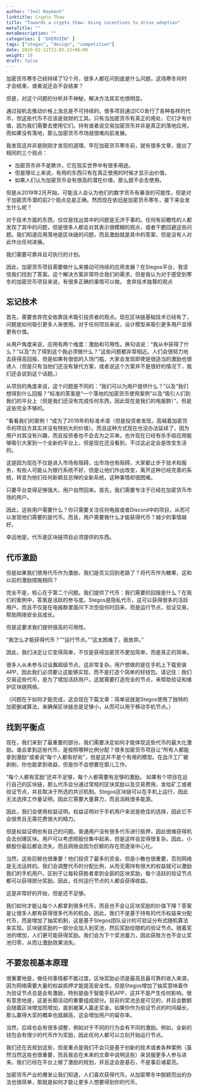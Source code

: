 ```yaml
---
author: "Joel Reymont"
linktitle: Crypto Thaw
title: "Towards a crypto thaw: Using incentives to drive adoption"
metaTitle: ""
metaDescription: ""
categories: [ "OVERVIEW" ]
tags: ["stegos", "design", "competition"]
date: 2019-02-11T21:02:22+06:00
weight: 10
draft: false
---
```


加密货币寒冬已经持续了12个月，很多人都在问到底是什么问题，这场寒冬何时才会结束，或者说还会不会结束？

但是，对这个问题的分析并不神秘，解决方法其实也很明显。

通过投机去推动价格上涨总是不可持续的。很多项目通过ICO发行了各种各样的代币，但这些代币不应该是敛财的工具。只有当加密货币有真正的用处，它们才有价值，因为我们需要去使用它们。持有或者说交易加密货币并非是真正的落地应用，而如果没有落地，那么加密货币市场就很难向前发展。

我发现这并非是刚刚才发现的道理。早在加密货币寒冬前，就有很多文章，提出了相同的三个观点：
- 加密货币并不是欺诈，它在现实世界中有很多用途。
- 但是理论上来说，有用的东西只有在真正使用的时候才显示出价值。
- 如果人们认为加密货币会有很高的潜在价值，那么就不会去使用。

但是从2019年2月开始，可能没人会认为他们的数字货币有暴涨的可能性，但是对于加密货币潜的前2个观点总是正确。然而现在依旧是加密货币寒冬，接下来会发生什么呢？

对于技术方面的东西，仅仅是找出其中的问题是无济于事的。任何有前瞻性的人都发现了其中的问题，但是很多人都会对其表示很模糊的观点，或者干脆回避这些问题。我们知道应用落地是区块链的问题，而且激励就是其中的答案，但是没有人对此作出任何进展。

我们需要可靠并且可执行的计划。

因此，加密货币项目需要做什么来推动可持续的应用发展？在Stegos平台，我坚信我们找到了答案。这个解决方案非常符合我们的需求，但是我认为对于感受到寒冬的加密货币项目来说，有很多正确的事情可以做。
舍弃技术独尊的观点

## 忘记技术
首先，需要舍弃完全依靠技术吸引投资者的观点。现在区块链基础技术已经有了，问题是如何吸引更多人来使用。对于任何项目来说，设计模型来吸引更多用户显得更有价值。

从用户角度来说，应用有两个维度：激励和可用性。换句话说：“我从中获得了什么？”以及“为了得到这个我必须做什么？”这些问题都非常相近。人们会很努力地去获得高回报，但是如果有很低的入场门槛，大家会发现即使是很适当的激励也很诱人（但是只有当他们还没有替代方案，或者说这个方案并不是很好的情况下，我们还会说到这个话题。）

从项目的角度来说，这个问题是不同的：“我们可以为用户提供什么？”以及“我们想得到什么回报？”标准的答案是“一个落地的加密货币使用案例”以及“吸引人们到我们的平台上（但是我们还没有完成任何东西，因此现在是我们的电报群）”，但是这些完全不够的。

“看看我们的案例！”成为了2018年的标准术语（但是投资者发现，高喊着加密货币的项目方其实并没有特别大的价值）。而且这种方式现在也没办法延续了，因为用户对其没有兴趣，而且投资者也不会去为之买单。也许现在已经有杀手级应用能够吸引大家到一个全新的平台上，但是现在还没看到，不过这必定会是改变生活的。

这是因为现在不仅是进入市场有阻碍，出市场也有阻碍，大家都止步于技术和服务，有些人可能认为银行系统不好，但是让他们作出改变，离开这种已经完善的系统，转变为他们任何新颖且忌惮的全新系统，这种事情却很困难。

只要平台变得足够强大，用户自然回来。首先，我们需要专注于已经在加密货币市场的用户。

因此，这些用户需要什么？你只需要关注任何电报或者Discord中的项目，从而可以发现他们需要的是代币。而且，用户需要做什么才能获得代币？越少的事情越好。

幸运地是，代币是区块链项目必须提供的东西。


## 代币激励

但是如果我们使用代币作为激励，我们是否又回到老路了？将代币作为糖果，这和以前的激励措施相同？

完全不是，核心在于第二个问题。我们提供了代币：我们需要的回报是什么？在我们的案例中，答案是活跃的参与度。Stegos是隐私代币，这可以获得很多的活跃用户。而且不仅是在电报群里面问下次空投何时回来，而是运行节点，验证交易，帮助网络安全且成长。

但是这要求我们提供很高的可用性。

 “我怎么才能获得代币？”“运行节点。”“这太困难了，我放弃。”

因此，我们决定让它变得简单，不仅是获得加密货币更加简单，而是真正的简单。

很多人从未参与过设置超级节点，这非常复杂。用户想做的是在手机上下载安装APP，因此我们必须要让这能够实现，而不是打造个简单的轻钱包。请记住：我们交易这些代币，是为了增加活跃用户。这就需要打造完全的节点，来帮助验证和维护区块链网络。

（问题在于如何才能完成，这会现在下篇文章：简单说就是Stegos使用了独特的加密删减算法，来确保区块链总是足够小，从而可以用于移动手机节点。）

## 找到平衡点
现在，我们来到了最重要的部分。我们需要决定如何才能体现这些代币的最大化激励。谁会拿到这些代币，是按照哪种比例分配？很多加密货币项目让“所有人都能拿到激励”或者说“每个人都有好处”，但是这并不是个有用的模型。在血汗工厂被剥削，你也能拿到收益，但是你不会想要在那儿工作。

“每个人都有奖励”还并不足够，每个人都需要有足够的激励。
如果有个项目在运行自己的区块链，那么代币会分通过常规的区块奖励以及交易费用，发给矿工或者验证节点，并且取决于所选的共识机制。Stegos区块链可以在手机上运行，因此无法选择工作量证明，因此它需要大量算力，而且消耗很多能源。

因此，我们会使用权益证明。权益证明对于手机用户来说是绝佳的选择，因此它不会很贵且无需花费很大的精力。

但是权益证明也有自己的问题。普通用户没有很多代币进行抵押，因此很难获得机会去创建区块。用户可以考虑把股份集中起来，但是这样会显得很复杂。因此，小额股份最后都会流失，而且网络会因为巨鲸的存在而逐渐中心化。

当然，这些巨鲸也很重要！他们投资了最多的资金。但是小散也很重要，否则网络是无法运转的。我们会调整代币的分配比例，从而无需持有很大的权益就可以激励我们的手机用户。区别于让每轮获胜者拿到全部的区块奖励，每个活跃的验证节点都可以获得部分奖励。因此，任何运行节点的人都会获得收益。

这是非常好的开始，但是还不足够。

我们如何才能让每个人都拿到很多代币，而且也不会让区块奖励的价值下降？答案是让很多人都有获得很多代币的机会。因此，我们不是基于持有的代币权益来分配代币，而是增加了抽奖机制，这是基于Stegos团队设计的可验证分布式随机算法来实现。区块链奖励的一部分会加入到奖池，然后奖励给随机的验证节点。随着奖池的增加，人们更可能获得奖励。我们会为下个奖池蓄力，因此获胜方也不会让奖池归零，从而让激励效果消失。

## 不要忽视基本原理
很重要地是，做任何事情都不能过度。区块奖励必须是最高且最可靠的收入来源，因为网络需要大量的权益抵押才能提高安全性。但是Stegos增加了抽奖意味着作为验证节点总是会有激励，特别是由于智能手机APP，这并不是产生任何影响。很有意思地是，这是长期活动的重要组成部分。目前的奖池总是可见的，并且会数额会随着区块增加而增加，直到被某人赢走奖金。如果你作为验证节点的时间越长，那么赢得大奖的概率也就越高，这会增加用户的留存率。

当然，后续也会有很多调整，例如对于不同的行为会有不同的激励。例如，全新的钱包会有很少的代币作为奖励，因此任何人都可以立刻开始运行节点。

我们还在去规划这些，但是重点是我们不会只是基于创新的技术或者各种案例（虽然当然这些也很重要，而且我会在未来的文章中说明这些）来说服更多人参与进来。我们已经在平台上做了激励的规划，并且这会是基石，不是事后诸葛亮。

加密货币产业的爆发让我们知道，人们喜欢获得代币。从加密寒冬中脱颖而出的办法也很简单，那就是如何才能让更多人想要得到你的代币。
